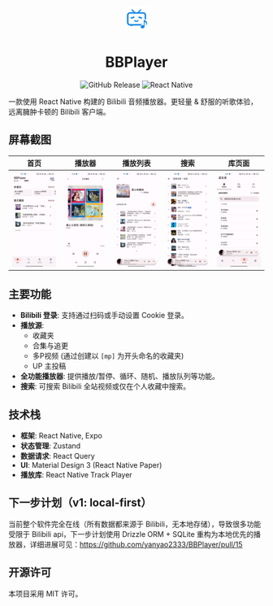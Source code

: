 <div align="center">
<img src="./assets/images/icon-large.png" alt="logo" width="50" />
<h1>BBPlayer</h1>

![GitHub Release](https://img.shields.io/github/v/release/yanyao2333/bbplayer)
![React Native](https://img.shields.io/badge/React%20Native-20232A?style=flat-square&logo=react&logoColor=sky)

</div>

一款使用 React Native 构建的 Bilibili 音频播放器。更轻量 & 舒服的听歌体验，远离臃肿卡顿的 Bilibili 客户端。

## 屏幕截图

|                  首页                  |                   播放器                   |                    播放列表                    |                    搜索                    |                    库页面                    |
| :------------------------------------: | :----------------------------------------: | :--------------------------------------------: | :----------------------------------------: | :------------------------------------------: |
| ![home](./assets/screenshots/home.jpg) | ![player](./assets/screenshots/player.jpg) | ![playlist](./assets/screenshots/playlist.jpg) | ![search](./assets/screenshots/search.jpg) | ![library](./assets/screenshots/library.jpg) |

## 主要功能

- **Bilibili 登录**: 支持通过扫码或手动设置 Cookie 登录。
- **播放源**:
  - 收藏夹
  - 合集与追更
  - 多P视频 (通过创建以 `[mp]` 为开头命名的收藏夹)
  - UP 主投稿
- **全功能播放器**: 提供播放/暂停、循环、随机、播放队列等功能。
- **搜索**: 可搜索 Bilibili 全站视频或仅在个人收藏中搜索。

## 技术栈

- **框架**: React Native, Expo
- **状态管理**: Zustand
- **数据请求**: React Query
- **UI**: Material Design 3 (React Native Paper)
- **播放库**: React Native Track Player

## 下一步计划（v1: local-first）

当前整个软件完全在线（所有数据都来源于 Bilibili，无本地存储），导致很多功能受限于 Bilibili api，下一步计划使用 Drizzle ORM + SQLite 重构为本地优先的播放器，详细进展可见：<https://github.com/yanyao2333/BBPlayer/pull/15>

## 开源许可

本项目采用 MIT 许可。
